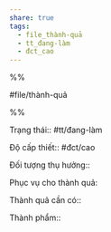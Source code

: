```yaml
---  
share: true  
tags:  
  - file_thành-quả  
  - tt_đang-làm  
  - đct_cao  
---  
```

  
%%  
#file/thành-quả  
%%  
Trạng thái:: #tt/đang-làm  
Độ cấp thiết:: #đct/cao  
Đối tượng thụ hưởng::   
  
Phục vụ cho thành quả:  
  
Thành quả cần có::   
  
Thành phẩm::  
